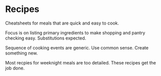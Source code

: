# Recipes
Cheatsheets for meals that are quick and easy to cook.    

Focus is on listing primary ingredients to make shopping and pantry checking easy. Substitutions expected.

Sequence of cooking events are generic.  Use common sense.  Create something new.  

Most recpies for weeknight meals are too detailed.  These recipes get the job done.
